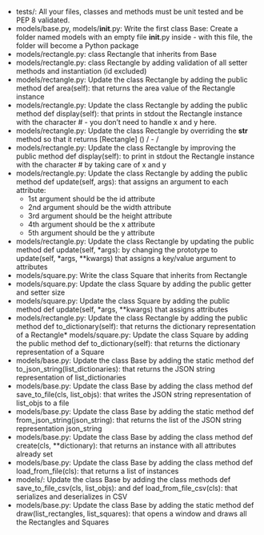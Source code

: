 * tests/: All your files, classes and methods must be unit tested and be PEP 8 validated.
* models/base.py, models/__init__.py: Write the first class Base: Create a folder named models with an empty file __init__.py inside - with this file, the folder will become a Python package
* models/rectangle.py: class Rectangle that inherits from Base
* models/rectangle.py: class Rectangle by adding validation of all setter methods and instantiation (id excluded)
* models/rectangle.py: Update the class Rectangle by adding the public method def area(self): that returns the area value of the Rectangle instance
* models/rectangle.py: Update the class Rectangle by adding the public method def display(self): that prints in stdout the Rectangle instance with the character # - you don’t need to handle x and y here.
* models/rectangle.py: Update the class Rectangle by overriding the __str__ method so that it returns [Rectangle] (<id>) <x>/<y> - <width>/<height>
* models/rectangle.py: Update the class Rectangle by improving the public method def display(self): to print in stdout the Rectangle instance with the character # by taking care of x and y
* models/rectangle.py: Update the class Rectangle by adding the public method def update(self, args): that assigns an argument to each attribute:
	* 1st argument should be the id attribute
	* 2nd argument should be the width attribute
	* 3rd argument should be the height attribute
	* 4th argument should be the x attribute
	* 5th argument should be the y attribute
* models/rectangle.py: Update the class Rectangle by updating the public method def update(self, *args): by changing the prototype to update(self, *args, **kwargs) that assigns a key/value argument to attributes
* models/square.py: Write the class Square that inherits from Rectangle
* models/square.py: Update the class Square by adding the public getter and setter size
* models/square.py: Update the class Square by adding the public method def update(self, *args, **kwargs) that assigns attributes
* models/rectangle.py: Update the class Rectangle by adding the public method def to_dictionary(self): that returns the dictionary representation of a Rectangle* models/square.py: Update the class Square by adding the public method def to_dictionary(self): that returns the dictionary representation of a Square
* models/base.py: Update the class Base by adding the static method def to_json_string(list_dictionaries): that returns the JSON string representation of list_dictionaries
* models/base.py: Update the class Base by adding the class method def save_to_file(cls, list_objs): that writes the JSON string representation of list_objs to a file
* models/base.py: Update the class Base by adding the static method def from_json_string(json_string): that returns the list of the JSON string representation json_string
* models/base.py: Update the class Base by adding the class method def create(cls, **dictionary): that returns an instance with all attributes already set
* models/base.py: Update the class Base by adding the class method def load_from_file(cls): that returns a list of instances
* models/: Update the class Base by adding the class methods def save_to_file_csv(cls, list_objs): and def load_from_file_csv(cls): that serializes and deserializes in CSV
* models/base.py: Update the class Base by adding the static method def draw(list_rectangles, list_squares): that opens a window and draws all the Rectangles and Squares
